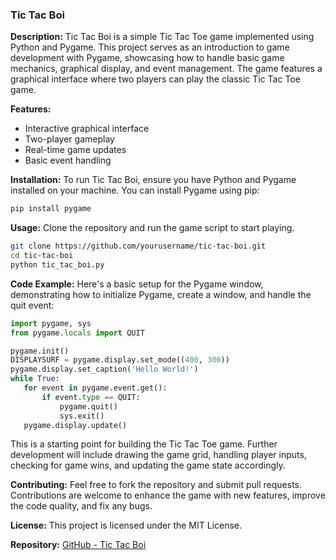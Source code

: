 ### Tic Tac Boi

**Description:**
Tic Tac Boi is a simple Tic Tac Toe game implemented using Python and Pygame. This project serves as an introduction to game development with Pygame, showcasing how to handle basic game mechanics, graphical display, and event management. The game features a graphical interface where two players can play the classic Tic Tac Toe game.

**Features:**
- Interactive graphical interface
- Two-player gameplay
- Real-time game updates
- Basic event handling

**Installation:**
To run Tic Tac Boi, ensure you have Python and Pygame installed on your machine. You can install Pygame using pip:
```sh
pip install pygame
```

**Usage:**
Clone the repository and run the game script to start playing.
```sh
git clone https://github.com/yourusername/tic-tac-boi.git
cd tic-tac-boi
python tic_tac_boi.py
```

**Code Example:**
Here's a basic setup for the Pygame window, demonstrating how to initialize Pygame, create a window, and handle the quit event:
```python
import pygame, sys
from pygame.locals import QUIT

pygame.init()
DISPLAYSURF = pygame.display.set_mode((400, 300))
pygame.display.set_caption('Hello World!')
while True:
   for event in pygame.event.get():
       if event.type == QUIT:
           pygame.quit()
           sys.exit()
   pygame.display.update()
```

This is a starting point for building the Tic Tac Toe game. Further development will include drawing the game grid, handling player inputs, checking for game wins, and updating the game state accordingly.

**Contributing:**
Feel free to fork the repository and submit pull requests. Contributions are welcome to enhance the game with new features, improve the code quality, and fix any bugs.

**License:**
This project is licensed under the MIT License.

**Repository:**
[GitHub - Tic Tac Boi](https://github.com/CalestialAshley35/Tic-Tac-Boi.git )